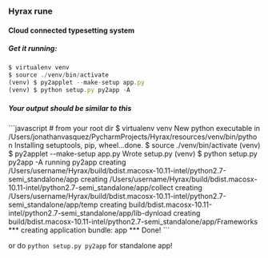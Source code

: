 <h3> Hyrax rune </h3> 
<h4> Cloud connected typesetting system </h4>

<h5>Get it running:</h5>

```javascript
$ virtualenv venv
$ source ./venv/bin/activate
(venv) $ py2applet --make-setup app.py
(venv) $ python setup.py py2app -A 
```

<h5>Your output should be similar to this</h5>
```javascript
# from your root dir
$ virtualenv venv
    New python executable in /Users/jonathanvasquez/PycharmProjects/Hyrax/resources/venv/bin/python
    Installing setuptools, pip, wheel...done.
$ source ./venv/bin/activate  
(venv) $ py2applet --make-setup app.py
    Wrote setup.py
(venv) $ python setup.py py2app -A
    running py2app
    creating /Users/username/Hyrax/build/bdist.macosx-10.11-intel/python2.7-semi_standalone/app
    creating /Users/username/Hyrax/build/bdist.macosx-10.11-intel/python2.7-semi_standalone/app/collect
    creating /Users/username/Hyrax/build/bdist.macosx-10.11-intel/python2.7-semi_standalone/app/temp
    creating build/bdist.macosx-10.11-intel/python2.7-semi_standalone/app/lib-dynload
    creating build/bdist.macosx-10.11-intel/python2.7-semi_standalone/app/Frameworks
    *** creating application bundle: app ***
    Done!
```

or do `python setup.py py2app` for standalone app!
